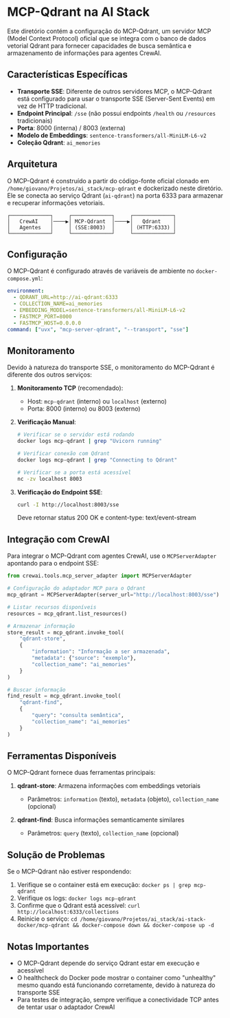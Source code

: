# MCP-Qdrant na AI Stack

Este diretório contém a configuração do MCP-Qdrant, um servidor MCP (Model Context Protocol) oficial que se integra com o banco de dados vetorial Qdrant para fornecer capacidades de busca semântica e armazenamento de informações para agentes CrewAI.

## Características Específicas

- **Transporte SSE**: Diferente de outros servidores MCP, o MCP-Qdrant está configurado para usar o transporte SSE (Server-Sent Events) em vez de HTTP tradicional.
- **Endpoint Principal**: `/sse` (não possui endpoints `/health` ou `/resources` tradicionais)
- **Porta**: 8000 (interna) / 8003 (externa)
- **Modelo de Embeddings**: `sentence-transformers/all-MiniLM-L6-v2`
- **Coleção Qdrant**: `ai_memories`

## Arquitetura

O MCP-Qdrant é construído a partir do código-fonte oficial clonado em `/home/giovano/Projetos/ai_stack/mcp-qdrant` e dockerizado neste diretório. Ele se conecta ao serviço Qdrant (`ai-qdrant`) na porta 6333 para armazenar e recuperar informações vetoriais.

```
┌─────────────┐     ┌─────────────┐     ┌─────────────┐
│   CrewAI    │────▶│ MCP-Qdrant  │────▶│   Qdrant    │
│   Agentes   │     │ (SSE:8003)  │     │ (HTTP:6333) │
└─────────────┘     └─────────────┘     └─────────────┘
```

## Configuração

O MCP-Qdrant é configurado através de variáveis de ambiente no `docker-compose.yml`:

```yaml
environment:
  - QDRANT_URL=http://ai-qdrant:6333
  - COLLECTION_NAME=ai_memories
  - EMBEDDING_MODEL=sentence-transformers/all-MiniLM-L6-v2
  - FASTMCP_PORT=8000
  - FASTMCP_HOST=0.0.0.0
command: ["uvx", "mcp-server-qdrant", "--transport", "sse"]
```

## Monitoramento

Devido à natureza do transporte SSE, o monitoramento do MCP-Qdrant é diferente dos outros serviços:

1. **Monitoramento TCP** (recomendado):
   - Host: `mcp-qdrant` (interno) ou `localhost` (externo)
   - Porta: 8000 (interno) ou 8003 (externo)

2. **Verificação Manual**:
   ```bash
   # Verificar se o servidor está rodando
   docker logs mcp-qdrant | grep "Uvicorn running"
   
   # Verificar conexão com Qdrant
   docker logs mcp-qdrant | grep "Connecting to Qdrant"
   
   # Verificar se a porta está acessível
   nc -zv localhost 8003
   ```

3. **Verificação do Endpoint SSE**:
   ```bash
   curl -I http://localhost:8003/sse
   ```
   Deve retornar status 200 OK e content-type: text/event-stream

## Integração com CrewAI

Para integrar o MCP-Qdrant com agentes CrewAI, use o `MCPServerAdapter` apontando para o endpoint SSE:

```python
from crewai.tools.mcp_server_adapter import MCPServerAdapter

# Configuração do adaptador MCP para o Qdrant
mcp_qdrant = MCPServerAdapter(server_url="http://localhost:8003/sse")

# Listar recursos disponíveis
resources = mcp_qdrant.list_resources()

# Armazenar informação
store_result = mcp_qdrant.invoke_tool(
    "qdrant-store",
    {
        "information": "Informação a ser armazenada",
        "metadata": {"source": "exemplo"},
        "collection_name": "ai_memories"
    }
)

# Buscar informação
find_result = mcp_qdrant.invoke_tool(
    "qdrant-find",
    {
        "query": "consulta semântica",
        "collection_name": "ai_memories"
    }
)
```

## Ferramentas Disponíveis

O MCP-Qdrant fornece duas ferramentas principais:

1. **qdrant-store**: Armazena informações com embeddings vetoriais
   - Parâmetros: `information` (texto), `metadata` (objeto), `collection_name` (opcional)

2. **qdrant-find**: Busca informações semanticamente similares
   - Parâmetros: `query` (texto), `collection_name` (opcional)

## Solução de Problemas

Se o MCP-Qdrant não estiver respondendo:

1. Verifique se o container está em execução: `docker ps | grep mcp-qdrant`
2. Verifique os logs: `docker logs mcp-qdrant`
3. Confirme que o Qdrant está acessível: `curl http://localhost:6333/collections`
4. Reinicie o serviço: `cd /home/giovano/Projetos/ai_stack/ai-stack-docker/mcp-qdrant && docker-compose down && docker-compose up -d`

## Notas Importantes

- O MCP-Qdrant depende do serviço Qdrant estar em execução e acessível
- O healthcheck do Docker pode mostrar o container como "unhealthy" mesmo quando está funcionando corretamente, devido à natureza do transporte SSE
- Para testes de integração, sempre verifique a conectividade TCP antes de tentar usar o adaptador CrewAI
